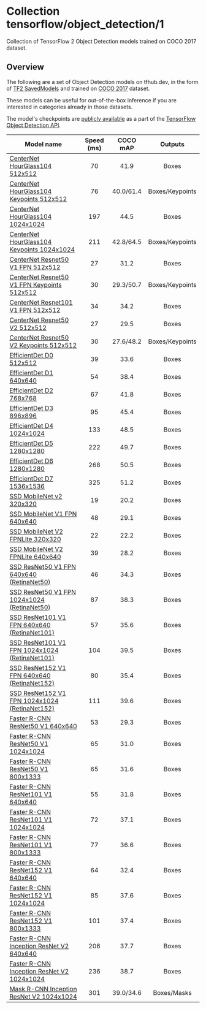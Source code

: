 # Collection tensorflow/object_detection/1

Collection of TensorFlow 2 Object Detection models trained on
COCO 2017 dataset.

<!-- dataset: COCO 2017 -->
<!-- module-type: image-object-detection -->

## Overview

The following are a set of Object Detection models on tfhub.dev, in the form of
[TF2 SavedModels](https://www.tensorflow.org/hub/tf2_saved_model) and trained
on [COCO 2017](https://cocodataset.org/) dataset.

These models can be useful for out-of-the-box inference if you are interested in
categories already in those datasets.

The model's checkpoints are
[publicly available](https://github.com/tensorflow/models/blob/master/research/object_detection/g3doc/tf2_detection_zoo.md)
as a part of the
[TensorFlow Object Detection API](https://github.com/tensorflow/models/tree/master/research/object_detection).


Model name | Speed (ms) | COCO mAP | Outputs
---------- | :--------: | :------: | :-----:
[CenterNet HourGlass104 512x512](https://tfhub.dev/tensorflow/centernet/hourglass_512x512)| 70 | 41.9 | Boxes
[CenterNet HourGlass104 Keypoints 512x512](https://tfhub.dev/tensorflow/centernet/hourglass_512x512_kpts)| 76 | 40.0/61.4 | Boxes/Keypoints
[CenterNet HourGlass104 1024x1024](https://tfhub.dev/tensorflow/centernet/hourglass_1024x1024)| 197 | 44.5 | Boxes
[CenterNet HourGlass104 Keypoints 1024x1024](https://tfhub.dev/tensorflow/centernet/hourglass_1024x1024_kpts)| 211 | 42.8/64.5 | Boxes/Keypoints
[CenterNet Resnet50 V1 FPN 512x512](https://tfhub.dev/tensorflow/centernet/resnet50v1_fpn_512x512)| 27 | 31.2 | Boxes
[CenterNet Resnet50 V1 FPN Keypoints 512x512](https://tfhub.dev/tensorflow/centernet/resnet50v1_fpn_512x512_kpts)| 30 | 29.3/50.7 | Boxes/Keypoints
[CenterNet Resnet101 V1 FPN 512x512](https://tfhub.dev/tensorflow/centernet/resnet101v1_fpn_512x512)| 34 | 34.2 | Boxes
[CenterNet Resnet50 V2 512x512](https://tfhub.dev/tensorflow/centernet/resnet50v2_512x512)| 27 | 29.5 | Boxes
[CenterNet Resnet50 V2 Keypoints 512x512](https://tfhub.dev/tensorflow/centernet/resnet50v2_512x512_kpts)| 30 | 27.6/48.2 | Boxes/Keypoints
[EfficientDet D0 512x512](https://tfhub.dev/tensorflow/efficientdet/d0) | 39 | 33.6 | Boxes
[EfficientDet D1 640x640](https://tfhub.dev/tensorflow/efficientdet/d1) | 54 | 38.4 | Boxes
[EfficientDet D2 768x768](https://tfhub.dev/tensorflow/efficientdet/d2) | 67 |41.8 | Boxes
[EfficientDet D3 896x896](https://tfhub.dev/tensorflow/efficientdet/d3) | 95 |45.4 | Boxes
[EfficientDet D4 1024x1024](https://tfhub.dev/tensorflow/efficientdet/d4) | 133| 48.5 | Boxes
[EfficientDet D5 1280x1280](https://tfhub.dev/tensorflow/efficientdet/d5) | 222| 49.7 | Boxes
[EfficientDet D6 1280x1280](https://tfhub.dev/tensorflow/efficientdet/d6) | 268| 50.5 | Boxes
[EfficientDet D7 1536x1536](https://tfhub.dev/tensorflow/efficientdet/d7) | 325| 51.2 | Boxes
[SSD MobileNet v2 320x320](https://tfhub.dev/tensorflow/ssd_mobilenet_v2) |19 |20.2 | Boxes
[SSD MobileNet V1 FPN 640x640](https://tfhub.dev/tensorflow/ssd_mobilenet_v1/fpn_640x640)| 48 | 29.1 | Boxes
[SSD MobileNet V2 FPNLite 320x320](https://tfhub.dev/tensorflow/ssd_mobilenet_v2/fpnlite_320x320)| 22 | 22.2 | Boxes
[SSD MobileNet V2 FPNLite 640x640](https://tfhub.dev/tensorflow/ssd_mobilenet_v2/fpnlite_640x640)| 39 | 28.2 | Boxes
[SSD ResNet50 V1 FPN 640x640 (RetinaNet50)](https://tfhub.dev/tensorflow/retinanet/resnet50_v1_fpn_640x640)| 46 | 34.3 | Boxes
[SSD ResNet50 V1 FPN 1024x1024 (RetinaNet50)](https://tfhub.dev/tensorflow/retinanet/resnet50_v1_fpn_1024x1024)| 87 | 38.3 | Boxes
[SSD ResNet101 V1 FPN 640x640 (RetinaNet101)](https://tfhub.dev/tensorflow/retinanet/resnet101_v1_fpn_640x640)| 57 | 35.6 | Boxes
[SSD ResNet101 V1 FPN 1024x1024 (RetinaNet101)](https://tfhub.dev/tensorflow/retinanet/resnet101_v1_fpn_1024x1024)| 104 | 39.5 | Boxes
[SSD ResNet152 V1 FPN 640x640 (RetinaNet152)](https://tfhub.dev/tensorflow/retinanet/resnet152_v1_fpn_640x640)| 80 | 35.4 | Boxes
[SSD ResNet152 V1 FPN 1024x1024 (RetinaNet152)](https://tfhub.dev/tensorflow/retinanet/resnet152_v1_fpn_1024x1024)| 111 | 39.6 | Boxes
[Faster R-CNN ResNet50 V1 640x640](https://tfhub.dev/tensorflow/faster_rcnn/resnet50_v1_640x640)| 53 | 29.3 | Boxes
[Faster R-CNN ResNet50 V1 1024x1024](https://tfhub.dev/tensorflow/faster_rcnn/resnet50_v1_1024x1024)| 65 | 31.0 | Boxes
[Faster R-CNN ResNet50 V1 800x1333](https://tfhub.dev/tensorflow/faster_rcnn/resnet50_v1_800x1333)| 65 | 31.6 | Boxes
[Faster R-CNN ResNet101 V1 640x640](https://tfhub.dev/tensorflow/faster_rcnn/resnet101_v1_640x640)| 55 | 31.8 | Boxes
[Faster R-CNN ResNet101 V1 1024x1024](https://tfhub.dev/tensorflow/faster_rcnn/resnet101_v1_1024x1024)| 72 | 37.1 | Boxes
[Faster R-CNN ResNet101 V1 800x1333](https://tfhub.dev/tensorflow/faster_rcnn/resnet101_v1_800x1333)| 77 | 36.6 | Boxes
[Faster R-CNN ResNet152 V1 640x640](https://tfhub.dev/tensorflow/faster_rcnn/resnet152_v1_640x640)| 64 | 32.4 | Boxes
[Faster R-CNN ResNet152 V1 1024x1024](https://tfhub.dev/tensorflow/faster_rcnn/resnet152_v1_1024x1024)| 85 | 37.6 | Boxes
[Faster R-CNN ResNet152 V1 800x1333](https://tfhub.dev/tensorflow/faster_rcnn/resnet152_v1_800x1333)| 101 | 37.4 | Boxes
[Faster R-CNN Inception ResNet V2 640x640](https://tfhub.dev/tensorflow/faster_rcnn/inception_resnet_v2_640x640)| 206 | 37.7 | Boxes
[Faster R-CNN Inception ResNet V2 1024x1024](https://tfhub.dev/tensorflow/faster_rcnn/inception_resnet_v2_1024x1024)| 236 | 38.7 | Boxes
[Mask R-CNN Inception ResNet V2 1024x1024](https://tfhub.dev/tensorflow/mask_rcnn/inception_resnet_v2_1024x1024)| 301 | 39.0/34.6 | Boxes/Masks

